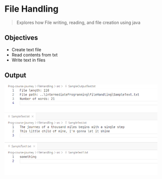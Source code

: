 # File Handling

> Explores how File writing, reading, and file creation using java

## Objectives

- Create text file
- Read contents from txt
- Write text in files

## Output

![](image.png)
